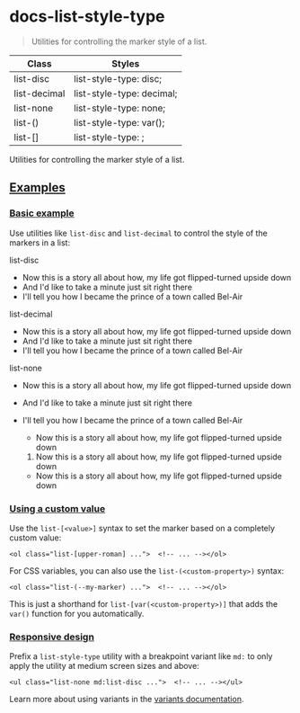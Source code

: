 # docs-list-style-type

> Utilities for controlling the marker style of a list.

| Class                    | Styles                                   |
| ------------------------ | ---------------------------------------- |
| list-disc                | list-style-type: disc;                   |
| list-decimal             | list-style-type: decimal;                |
| list-none                | list-style-type: none;                   |
| list-(<custom-property>) | list-style-type: var(<custom-property>); |
| list-[<value>]           | list-style-type: <value>;                |

Utilities for controlling the marker style of a list.

## [Examples](#examples)

### [Basic example](#basic-example)

Use utilities like `list-disc` and `list-decimal` to control the style of the markers in a list:

list-disc

*   Now this is a story all about how, my life got flipped-turned upside down
*   And I'd like to take a minute just sit right there
*   I'll tell you how I became the prince of a town called Bel-Air

list-decimal

*   Now this is a story all about how, my life got flipped-turned upside down
*   And I'd like to take a minute just sit right there
*   I'll tell you how I became the prince of a town called Bel-Air

list-none

*   Now this is a story all about how, my life got flipped-turned upside down
*   And I'd like to take a minute just sit right there
*   I'll tell you how I became the prince of a town called Bel-Air

    <ul class="list-disc">  <li>Now this is a story all about how, my life got flipped-turned upside down</li>  <!-- ... --></ul><ol class="list-decimal">  <li>Now this is a story all about how, my life got flipped-turned upside down</li>  <!-- ... --></ol><ul class="list-none">  <li>Now this is a story all about how, my life got flipped-turned upside down</li>  <!-- ... --></ul>

### [Using a custom value](#using-a-custom-value)

Use the `list-[<value>]` syntax to set the marker based on a completely custom value:

    <ol class="list-[upper-roman] ...">  <!-- ... --></ol>

For CSS variables, you can also use the `list-(<custom-property>)` syntax:

    <ol class="list-(--my-marker) ...">  <!-- ... --></ol>

This is just a shorthand for `list-[var(<custom-property>)]` that adds the `var()` function for you automatically.

### [Responsive design](#responsive-design)

Prefix a `list-style-type` utility with a breakpoint variant like `md:` to only apply the utility at medium screen sizes and above:

    <ul class="list-none md:list-disc ...">  <!-- ... --></ul>

Learn more about using variants in the [variants documentation](/docs/hover-focus-and-other-states).
